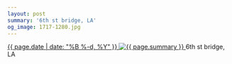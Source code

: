 ```yaml
---
layout: post
summary: '6th st bridge, LA'
og_image: 1717-1280.jpg
---
```


<p>
 <time>
  <a href="/1717">
   {{ page.date | date: "%B %-d, %Y" }}
  </a>
 </time>
 <a href="/1717">
  <img alt="{{ page.summary }}" sizes="(min-width: 700px) 50vw, calc(100vw - 2rem)" src="{{ site.assets_url }}/1717-640.jpg" srcset="{{ site.assets_url }}/1717-320.jpg 320w, {{ site.assets_url }}/1717-640.jpg 640w, {{ site.assets_url }}/1717-960.jpg 960w, {{ site.assets_url }}/1717-1280.jpg 1280w"/>
 </a>
 <span>
  6th st bridge, LA
 </span>
</p>
